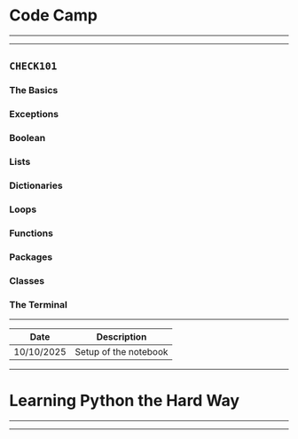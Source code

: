 # Code Camp
---
---

## `CHECK101`

### The Basics
### Exceptions
### Boolean
### Lists
### Dictionaries
### Loops
### Functions
### Packages
### Classes
### The Terminal


---
| Date        | Description | 
| ----------- | ----------- |
| 10/10/2025  | Setup of the notebook    |
---

# Learning Python the Hard Way
---
---